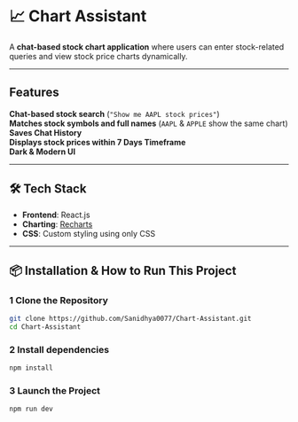 # 📈 Chart Assistant

A **chat-based stock chart application** where users can enter stock-related queries and view stock price charts dynamically.

---

## **Features**

**Chat-based stock search** (`"Show me AAPL stock prices"`)  
**Matches stock symbols and full names** (`AAPL` & `APPLE` show the same chart)
**Saves Chat History**  
**Displays stock prices within 7 Days Timeframe**  
**Dark & Modern UI**

---

## **🛠️ Tech Stack**

- **Frontend**: React.js
- **Charting**: [Recharts](https://recharts.org/)
- **CSS**: Custom styling using only CSS

---

## **📦 Installation & How to Run This Project**

### **1️ Clone the Repository**

```sh
git clone https://github.com/Sanidhya0077/Chart-Assistant.git
cd Chart-Assistant
```

### **2 Install dependencies**

```sh
npm install
```

### **3 Launch the Project**

```sh
npm run dev
```
